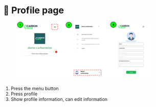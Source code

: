 # 📇 Profile page

<figure><img src="../.gitbook/assets/image (184).png" alt=""><figcaption></figcaption></figure>

1. Press the menu button
2. ﻿﻿﻿Press profile
3. ﻿﻿﻿Show profile information, can edit information

